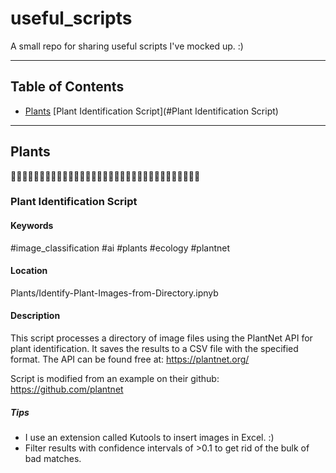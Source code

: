 # useful_scripts
A small repo for sharing useful scripts I've mocked up. :)

---

## Table of Contents
- [Plants](#Plants)
    [Plant Identification Script](#Plant Identification Script)

---

## Plants
🌿🌿🌿🌿🌿🌿🌿🌿🌿🌿🌿🌿🌿🌿🌿🌿🌿🌿🌿🌿🌿🌿🌿🌿🌿🌿🌿🌿🌿🌿🌿🌿🌿

### Plant Identification Script 
#### Keywords
#image_classification #ai #plants #ecology #plantnet

#### Location
Plants/Identify-Plant-Images-from-Directory.ipnyb

#### Description
This script processes a directory of image files using the PlantNet API for plant identification. It saves the results to a CSV file with the specified format. The API can be found free at: https://plantnet.org/

Script is modified from an example on their github: https://github.com/plantnet

##### Tips
- I use an extension called Kutools to insert images in Excel. :)
- Filter results with confidence intervals of >0.1 to get rid of the bulk of bad matches.
